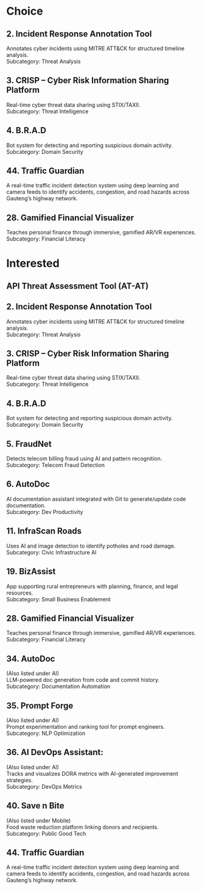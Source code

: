 

# Choice
## 2. Incident Response Annotation Tool

Annotates cyber incidents using MITRE ATT&CK for structured timeline analysis.  
Subcategory: Threat Analysis

## 3. CRISP – Cyber Risk Information Sharing Platform

Real-time cyber threat data sharing using STIX/TAXII.  
Subcategory: Threat Intelligence

## 4. B.R.A.D

Bot system for detecting and reporting suspicious domain activity.  
Subcategory: Domain Security

## **44. Traffic Guardian**  
A real-time traffic incident detection system using deep learning and camera feeds to identify accidents, congestion, and road hazards across Gauteng’s highway network.

## 28. Gamified Financial Visualizer

Teaches personal finance through immersive, gamified AR/VR experiences.  
Subcategory: Financial Literacy


# Interested
## API Threat Assessment Tool (AT-AT)
## 2. Incident Response Annotation Tool

Annotates cyber incidents using MITRE ATT&CK for structured timeline analysis.  
Subcategory: Threat Analysis

## 3. CRISP – Cyber Risk Information Sharing Platform

Real-time cyber threat data sharing using STIX/TAXII.  
Subcategory: Threat Intelligence

## 4. B.R.A.D

Bot system for detecting and reporting suspicious domain activity.  
Subcategory: Domain Security

## 5. FraudNet

Detects telecom billing fraud using AI and pattern recognition.  
Subcategory: Telecom Fraud Detection

## 6. AutoDoc

AI documentation assistant integrated with Git to generate/update code documentation.  
Subcategory: Dev Productivity

## 11. InfraScan Roads

Uses AI and image detection to identify potholes and road damage.  
Subcategory: Civic Infrastructure AI

## 19. BizAssist

App supporting rural entrepreneurs with planning, finance, and legal resources.  
Subcategory: Small Business Enablement

## 28. Gamified Financial Visualizer

Teaches personal finance through immersive, gamified AR/VR experiences.  
Subcategory: Financial Literacy

## 34. AutoDoc

(Also listed under AI)  
LLM-powered doc generation from code and commit history.  
Subcategory: Documentation Automation


## 35. Prompt Forge

(Also listed under AI)  
Prompt experimentation and ranking tool for prompt engineers.  
Subcategory: NLP Optimization

## 36. AI DevOps Assistant:

(Also listed under AI)  
Tracks and visualizes DORA metrics with AI-generated improvement strategies.  
Subcategory: DevOps Metrics

## 40. Save n Bite

(Also listed under Mobile)  
Food waste reduction platform linking donors and recipients.  
Subcategory: Public Good Tech

## **44. Traffic Guardian**  
A real-time traffic incident detection system using deep learning and camera feeds to identify accidents, congestion, and road hazards across Gauteng’s highway network.
